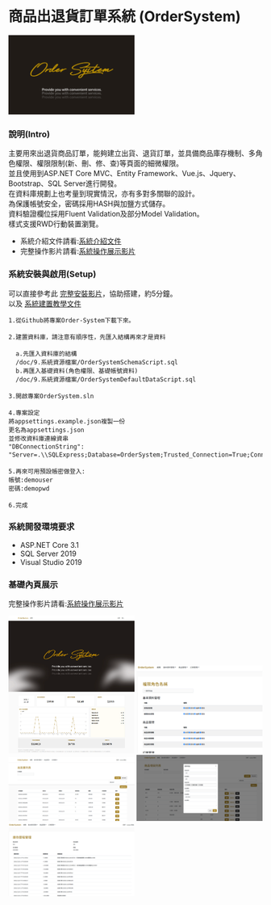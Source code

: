 # 商品出退貨訂單系統 (OrderSystem)
<img style="width:250px" src="https://github.com/yuhsiang237/Order-System/blob/master/doc/8.美術設計稿/demofile/6.png" />

### 說明(Intro)
主要用來出退貨商品訂單，能夠建立出貨、退貨訂單，並具備商品庫存機制、多角色權限、權限限制(新、刪、修、查)等頁面的細微權限。  
並且使用到ASP.NET Core MVC、Entity Framework、Vue.js、Jquery、Bootstrap、SQL Server進行開發。  
在資料庫規劃上也考量到現實情況，亦有多對多關聯的設計。  
為保護帳號安全，密碼採用HASH與加鹽方式儲存。  
資料驗證欄位採用Fluent Validation及部分Model Validation。  
樣式支援RWD行動裝置瀏覽。

- 系統介紹文件請看:[系統介紹文件](https://github.com/yuhsiang237/Order-System/raw/master/doc/10.%E7%B3%BB%E7%B5%B1%E4%BB%8B%E7%B4%B9%E6%96%87%E4%BB%B6.pdf
) 
- 完整操作影片請看:[系統操作展示影片](https://www.youtube.com/watch?v=nSk6OZjhDMY) 

### 系統安裝與啟用(Setup)
可以直接參考此 [完整安裝影片](https://www.youtube.com/watch?v=-MZ5YEJWP2o)，協助搭建，約5分鐘。  
以及 [系統建置教學文件](doc/9.系統資源檔案/系統建置教學.txt)
```
1.從Github將專案Order-System下載下來。

2.建置資料庫，請注意有順序性，先匯入結構再來才是資料
  
  a.先匯入資料庫的結構 
  /doc/9.系統資源檔案/OrderSystemSchemaScript.sql
  b.再匯入基礎資料(角色權限、基礎帳號資料)
  /doc/9.系統資源檔案/OrderSystemDefaultDataScript.sql

3.開啟專案OrderSystem.sln

4.專案設定
將appsettings.example.json複製一份
更名為appsettings.json
並修改資料庫連線資串
"DBConnectionString": "Server=.\\SQLExpress;Database=OrderSystem;Trusted_Connection=True;ConnectRetryCount=0",

5.再來可用預設帳密做登入:
帳號:demouser
密碼:demopwd

6.完成
```

### 系統開發環境要求
- ASP.NET Core 3.1
- SQL Server 2019
- Visual Studio 2019

### 基礎內頁展示
完整操作影片請看:[系統操作展示影片](https://www.youtube.com/watch?v=nSk6OZjhDMY) 

<img style="width:250px" src="https://github.com/yuhsiang237/Order-System/blob/master/doc/8.美術設計稿/demofile/1.png" />
<img style="width:250px" src="https://github.com/yuhsiang237/Order-System/blob/master/doc/8.美術設計稿/demofile/2.png" />
<img style="width:250px" src="https://github.com/yuhsiang237/Order-System/blob/master/doc/8.美術設計稿/demofile/3.png" />
<img style="width:250px" src="https://github.com/yuhsiang237/Order-System/blob/master/doc/8.美術設計稿/demofile/4.png" />
<img style="width:250px" src="https://github.com/yuhsiang237/Order-System/blob/master/doc/8.美術設計稿/demofile/5.png" />
